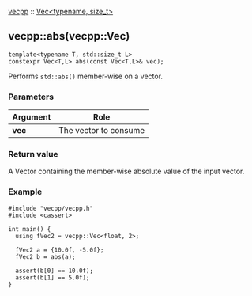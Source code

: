 
[vecpp](../../../) :: [Vec<typename, size_t\>](../vec.md)
## vecpp::abs(vecpp::Vec)

```
template<typename T, std::size_t L>
constexpr Vec<T,L> abs(const Vec<T,L>& vec);
```

Performs `std::abs()` member-wise on a vector.

### Parameters

Argument | Role
---------|---------------------------------
**vec**  | The vector to consume


### Return value
A Vector containing the member-wise absolute value of the input vector.

### Example

```
#include "vecpp/vecpp.h"
#include <cassert>

int main() {
  using fVec2 = vecpp::Vec<float, 2>;

  fVec2 a = {10.0f, -5.0f};
  fVec2 b = abs(a);

  assert(b[0] == 10.0f);
  assert(b[1] == 5.0f);
}
```